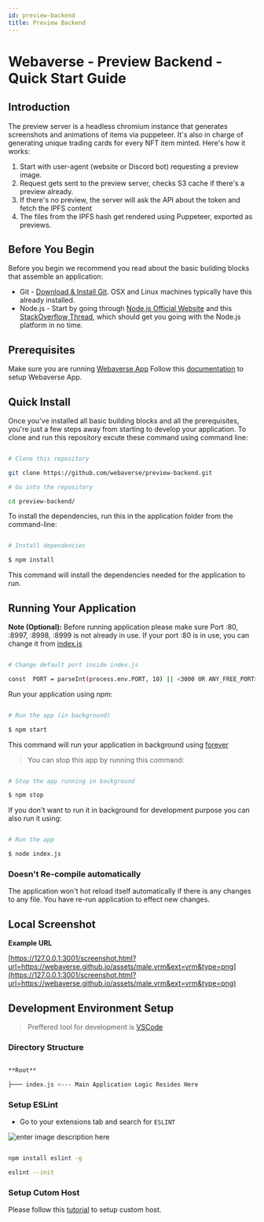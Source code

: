```yaml
---
id: preview-backend
title: Preview Backend
---
```


# Webaverse - Preview Backend - Quick Start Guide

## Introduction

The preview server is a headless chromium instance that generates screenshots and animations of items via puppeteer. It's also in charge of generating unique trading cards for every NFT item minted. Here's how it works:

1.  Start with user-agent (website or Discord bot) requesting a preview image.
2.  Request gets sent to the preview server, checks S3 cache if there's a preview already.
3.  If there's no preview, the server will ask the API about the token and fetch the IPFS content
4.  The files from the IPFS hash get rendered using Puppeteer, exported as previews.


 ## Before You Begin
 
Before you begin we recommend you read about the basic building blocks that assemble an application:
* Git - [Download & Install Git](https://git-scm.com/downloads). OSX and Linux machines typically have this already installed.
* Node.js - Start by going through [Node.js Official Website](http://nodejs.org/) and this [StackOverflow Thread](http://stackoverflow.com/questions/2353818/how-do-i-get-started-with-node-js), which should get you going with the Node.js platform in no time.


## Prerequisites

Make sure you are running  [Webaverse App](https://github.com/webaverse/app)
Follow this [documentation](https://github.com/webaverse/app/blob/master/README.md) to setup Webaverse App.

## Quick Install

Once you've installed all basic building blocks and all the prerequisites, you're just a few steps away from starting to develop your application. To clone and run this repository excute these command using command line:


```bash

# Clone this repository

git clone https://github.com/webaverse/preview-backend.git

# Go into the repository

cd preview-backend/

```
To install the dependencies, run this in the application folder from the command-line:
```bash

# Install dependencies

$ npm install

```
This command will install the dependencies needed for the application to run.


## Running Your Application

**Note (Optional):** Before running application please make sure Port :80, :8997, :8998, :8999 is not already in use. If your port :80 is in use, you can change it from [index.js](https://github.com/webaverse/preview-backend/blob/master/index.js#L17)
  
```bash

# Change default port inside index.js

const  PORT = parseInt(process.env.PORT, 10) || <3000 OR ANY_FREE_PORT>;

```
Run your application using npm:

```bash

# Run the app (in background)

$ npm start

```
This command will run your application in background using [forever](https://www.npmjs.com/package/forever)

>You can stop this app by running this command:
```bash

# Stop the app running in background

$ npm stop

```
If you don't want to run it in background for development purpose you can also run it using:
```bash

# Run the app

$ node index.js

```
### Doesn't Re-compile automatically

The application won't hot reload itself automatically if there is any changes to any file. You have re-run application to effect new changes.

## Local Screenshot

**Example URL**

  [https://127.0.0.1:3001/screenshot.html?url=https://webaverse.github.io/assets/male.vrm&ext=vrm&type=png](https://127.0.0.1:3001/screenshot.html?url=https://webaverse.github.io/assets/male.vrm&ext=vrm&type=png)


## Development Environment Setup

  
> Preffered tool for development is [VSCode](https://code.visualstudio.com/download)
  

### Directory Structure

```bash

**Root**

├─── index.js <--- Main Application Logic Resides Here

```


### Setup ESLint


* Go to your extensions tab and search for `ESLINT`

  
![enter image description here](https://res.cloudinary.com/practicaldev/image/fetch/s--gWL807Xl--/c_limit,f_auto,fl_progressive,q_auto,w_880/https://thepracticaldev.s3.amazonaws.com/i/9rmkgbk7nio6ravjm0rx.PNG)

  

```bash

npm install eslint -g

eslint --init

```

### Setup Cutom Host

Please follow this [tutorial](https://github.com/abeersaqib/webaverse-docs/blob/main/setup-custom-host.md) to setup custom host.
